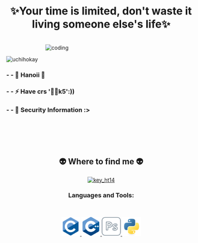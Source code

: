 

<h1 align="center">✨Your time is limited, don't waste it living someone else's life✨</h1>

<br>
<img align="right" alt="coding" width="400" src="https://images.squarespace-cdn.com/content/v1/5769fc401b631bab1addb2ab/1541580611624-TE64QGKRJG8SWAIUS7NS/ke17ZwdGBToddI8pDm48kPoswlzjSVMM-SxOp7CV59BZw-zPPgdn4jUwVcJE1ZvWQUxwkmyExglNqGp0IvTJZamWLI2zvYWH8K3-s_4yszcp2ryTI0HqTOaaUohrI8PI6FXy8c9PWtBlqAVlUS5izpdcIXDZqDYvprRqZ29Pw0o/coding-freak.gif" />
<br>

<p align="left"> <img src="https://komarev.com/ghpvc/?username=uchihokay&label=Profile%20views&color=0e75b6&style=flat" alt="uchihokay" /> </p>

   

<h3 align="left">-  - 🐼 Hanoii 👀</h3>

<h3 align="left">-  - ⚡ Have crs '🙎‍♀️k5':))</h3>

<h3 align="left">-  - 👀 Security Information :></h3>

<br>
<br>
<br>
<br>
<h2 align="center">👽 Where to find me 👽</h2>
<p align="center">
<a href="https://instagram.com/key_ht14" target="blank"><img align="center" img src="https://img.icons8.com/bubbles/100/000000/instagram.png" alt="key_ht14" height="80" width="80" /></a>
</p>

<h3 align="center">Languages and Tools:</h3>
<br>
<p align="center"> <a href="https://www.cprogramming.com/" target="_blank" rel="noreferrer"> <img src="https://raw.githubusercontent.com/devicons/devicon/master/icons/c/c-original.svg" alt="c" width="50" height="50"/> </a> <a href="https://www.w3schools.com/cpp/" target="_blank" rel="noreferrer"> <img src="https://raw.githubusercontent.com/devicons/devicon/master/icons/cplusplus/cplusplus-original.svg" alt="cplusplus" width="50" height="50"/> </a> <a href="https://www.photoshop.com/en" target="_blank" rel="noreferrer"> <img src="https://raw.githubusercontent.com/devicons/devicon/master/icons/photoshop/photoshop-line.svg" alt="photoshop" width="50" height="50"/> </a> <a href="https://www.python.org" target="_blank" rel="noreferrer"> <img src="https://raw.githubusercontent.com/devicons/devicon/master/icons/python/python-original.svg" alt="python" width="50" height="50"/> </a> </p>


